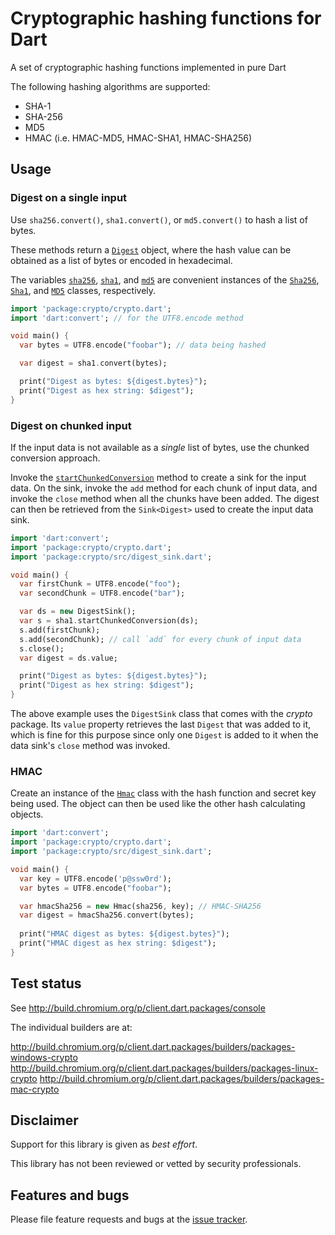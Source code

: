 # Cryptographic hashing functions for Dart

A set of cryptographic hashing functions implemented in pure Dart

The following hashing algorithms are supported:

* SHA-1
* SHA-256
* MD5
* HMAC (i.e. HMAC-MD5, HMAC-SHA1, HMAC-SHA256)

## Usage

### Digest on a single input

Use `sha256.convert()`, `sha1.convert()`, or `md5.convert()` to hash a
list of bytes.

These methods return a [`Digest`][Digest] object, where the hash value
can be obtained as a list of bytes or encoded in hexadecimal.

The variables [`sha256`][sha256], [`sha1`][sha1], and [`md5`][md5] are
convenient instances of the [`Sha256`][Sha256], [`Sha1`][Sha1], and
[`MD5`][MD5] classes, respectively.

```dart
import 'package:crypto/crypto.dart';
import 'dart:convert'; // for the UTF8.encode method

void main() {
  var bytes = UTF8.encode("foobar"); // data being hashed

  var digest = sha1.convert(bytes);

  print("Digest as bytes: ${digest.bytes}");
  print("Digest as hex string: $digest");
}
```

### Digest on chunked input

If the input data is not available as a _single_ list of bytes, use
the chunked conversion approach.

Invoke the [`startChunkedConversion`][startChunkedConversion] method
to create a sink for the input data. On the sink, invoke the `add`
method for each chunk of input data, and invoke the `close` method
when all the chunks have been added. The digest can then be retrieved
from the `Sink<Digest>` used to create the input data sink.

```dart
import 'dart:convert';
import 'package:crypto/crypto.dart';
import 'package:crypto/src/digest_sink.dart';

void main() {
  var firstChunk = UTF8.encode("foo");
  var secondChunk = UTF8.encode("bar");

  var ds = new DigestSink();
  var s = sha1.startChunkedConversion(ds);
  s.add(firstChunk);
  s.add(secondChunk); // call `add` for every chunk of input data
  s.close();
  var digest = ds.value;

  print("Digest as bytes: ${digest.bytes}");
  print("Digest as hex string: $digest");
}
```

The above example uses the `DigestSink` class that comes with the
_crypto_ package. Its `value` property retrieves the last `Digest`
that was added to it, which is fine for this purpose since only one
`Digest` is added to it when the data sink's `close` method was
invoked.

### HMAC

Create an instance of the [`Hmac`][Hmac] class with the hash function
and secret key being used.  The object can then be used like the other
hash calculating objects.

```dart
import 'dart:convert';
import 'package:crypto/crypto.dart';
import 'package:crypto/src/digest_sink.dart';

void main() {
  var key = UTF8.encode('p@ssw0rd');
  var bytes = UTF8.encode("foobar");

  var hmacSha256 = new Hmac(sha256, key); // HMAC-SHA256
  var digest = hmacSha256.convert(bytes);
  
  print("HMAC digest as bytes: ${digest.bytes}");
  print("HMAC digest as hex string: $digest");
}
```

## Test status

See http://build.chromium.org/p/client.dart.packages/console

The individual builders are at:

http://build.chromium.org/p/client.dart.packages/builders/packages-windows-crypto
http://build.chromium.org/p/client.dart.packages/builders/packages-linux-crypto
http://build.chromium.org/p/client.dart.packages/builders/packages-mac-crypto

## Disclaimer

Support for this library is given as _best effort_.

This library has not been reviewed or vetted by security professionals.

## Features and bugs

Please file feature requests and bugs at the [issue tracker][tracker].

[Digest]: https://www.dartdocs.org/documentation/crypto/latest/crypto/Digest-class.html
[Hmac]: https://www.dartdocs.org/documentation/crypto/latest/crypto/Hmac-class.html
[MD5]: https://www.dartdocs.org/documentation/crypto/latest/crypto/MD5-class.html
[Sha1]: https://www.dartdocs.org/documentation/crypto/latest/crypto/Sha1-class.html
[Sha256]: https://www.dartdocs.org/documentation/crypto/latest/crypto/Sha256-class.html
[md5]: https://www.dartdocs.org/documentation/crypto/latest/crypto/md5.html
[sha1]: https://www.dartdocs.org/documentation/crypto/latest/crypto/sha1.html
[sha256]: https://www.dartdocs.org/documentation/crypto/latest/crypto/sha256.html
[startChunkedConversion]: https://www.dartdocs.org/documentation/crypto/latest/crypto/Hash/startChunkedConversion.html
[tracker]: https://github.com/dart-lang/crypto/issues
